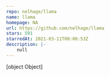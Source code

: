 ```yaml
---
repo: nelhage/llama
name: llama
homepage: NA
url: https://github.com/nelhage/llama
stars: 591
starredAt: 2021-03-11T00:06:53Z
description: |-
    null
---
```


[object Object]
